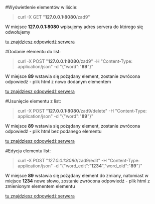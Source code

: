 #Wyświetlenie elementów w liście:

> curl -X GET "**127.0.0.1:8080**/zad9"

W miejsce **127.0.0.1:8080** wpisujemy adres servera do którego się odwołujemy

[tu znajdziesz odpowiedź serwera](getresponse.html)

#Dodanie elementu do list:

> curl -X POST "**127.0.0.1:8080**/zad9" -H "Content-Type: application/json" -d "{\"word\":\"**89**\"}"

W miejsce **89** wstawia się pożądany element, zostanie zwrócona odpowiedź - plik html z nowo dodanym elementem

[tu znajdziesz odpowiedź serwera](addresponse.html)

#Usunięcie elementu z list: 

> curl -X POST "**127.0.0.1:8080**/zad9/delete" -H "Content-Type: application/json" -d "{\"word\":\"**89**\"}"

W miejsce **89** wstawia się pożądany element, zostanie zwrócona odpowiedź - plik html bez podanego elementu

[tu znajdziesz odpowiedź serwera](deleteresponse.html)

#Edycja elementu list: 

> curl -X POST "*127.0.0.1:8080*/zad9/edit" -H "Content-Type: application/json" -d "{\"word_edit\":\"**1234**\",\"word_old\":\"**89**\"}"

 W miejsce **89** wstawia się pożądany element do zmiany, natomiast w miejsce **1234** nowe słowo, zostanie zwrócona odpowiedź - plik html z zmienionym elementem elementu

[tu znajdziesz odpowiedź serwera](editresponse.html)



